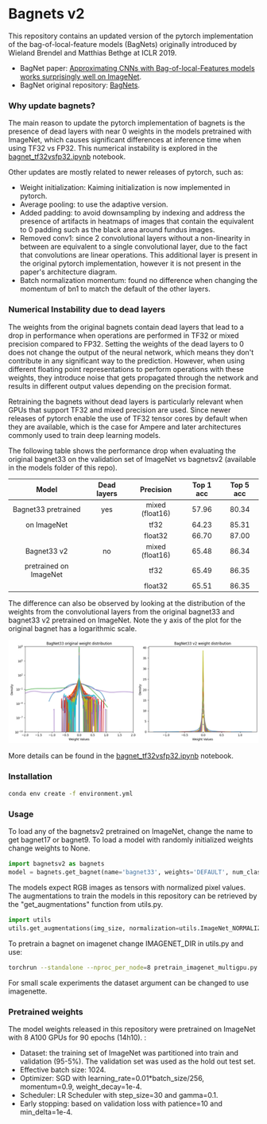 # Bagnets v2

This repository contains an updated version of the pytorch implementation of the bag-of-local-feature models (BagNets) originally introduced by Wieland Brendel and Matthias Bethge at ICLR 2019.

* BagNet paper: [Approximating CNNs with Bag-of-local-Features models works surprisingly well on ImageNet](https://openreview.net/pdf?id=SkfMWhAqYQ).
* BagNet original repository: [BagNets](https://github.com/wielandbrendel/bag-of-local-features-models). 

### Why update bagnets?
The main reason to update the pytorch implementation of bagnets is the presence of dead layers with near 0 weights in the models pretrained with ImageNet, which causes significant differences at inference time when using TF32 vs FP32. This numerical instability is explored in the [bagnet_tf32vsfp32.ipynb](bagnet_tf32vsfp32.ipynb) notebook.

Other updates are mostly related to newer releases of pytorch, such as:
* Weight initialization: Kaiming initialization is now implemented in pytorch.
* Average pooling: to use the adaptive version.
* Added padding: to avoid downsampling by indexing and address the presence of artifacts in heatmaps of images that contain the equivalent to 0 padding such as the black area around fundus images.
* Removed conv1: since 2 convolutional layers without a non-linearity in between are equivalent to a single convolutional layer, due to the fact that convolutions are linear operations. This additional layer is present in the original pytorch implementation, however it is not present in the paper's architecture diagram.
* Batch normalization momentum: found no difference when changing the momentum of bn1 to match the default of the other layers.

### Numerical Instability due to dead layers
The weights from the original bagnets contain dead layers that lead to a drop in performance when operations are performed in TF32 or mixed precision compared to FP32. Setting the weights of the dead layers to 0 does not change the output of the neural network, which means they don't contribute in any significant way to the prediction. However, when using different floating point representations to perform operations with these weights, they introduce noise that gets propagated through the network and results in different output values depending on the precision format.

Retraining the bagnets without dead layers is particularly relevant when GPUs that support TF32 and mixed precision are used. Since newer releases of pytorch enable the use of TF32 tensor cores by default when they are available, which is the case for Ampere and later architectures commonly used to train deep learning models.

The following table shows the performance drop when evaluating the original bagnet33 on the validation set of ImageNet vs bagnetsv2 (available in the models folder of this repo).

|          Model         | Dead layers |    Precision    | Top 1 acc | Top 5 acc |
|:----------------------:|:-----------:|:---------------:|:---------:|:---------:|
| Bagnet33 pretrained    |     yes     | mixed (float16) |     57.96 |     80.34 |
| on ImageNet            |             | tf32            |     64.23 |     85.31 |
|                        |             | float32         |     66.70 |     87.00 |
| Bagnet33 v2            |      no     | mixed (float16) |     65.48 |     86.34 |
| pretrained on ImageNet |             | tf32            |     65.49 |     86.35 |
|                        |             | float32         |     65.51 |     86.35 |

The difference can also be observed by looking at the distribution of the weights from the convolutional layers from the original bagnet33 and bagnet33 v2 pretrained on ImageNet. Note the y axis of the plot for the original bagnet has a logarithmic scale.

![imagenet](plots/bagnet33_weights.png)

More details can be found in the [bagnet_tf32vsfp32.ipynb](bagnet_tf32vsfp32.ipynb) notebook.

### Installation
```bash
conda env create -f environment.yml
```

### Usage
To load any of the bagnetsv2 pretrained on ImageNet, change the name to get bagnet17 or bagnet9. To load a model with randomly initialized weights change weights to None.

```python 
import bagnetsv2 as bagnets
model = bagnets.get_bagnet(name='bagnet33', weights='DEFAULT', num_classes=1000)
```

The models expect RGB images as tensors with normalized pixel values. The augmentations to train the models in this repository can be retrieved by the "get_augmentations" function from utils.py. 

```python 
import utils
utils.get_augmentations(img_size, normalization=utils.ImageNet_NORMALIZATION)
```

To pretrain a bagnet on imagenet change IMAGENET_DIR in utils.py and use:
```bash
torchrun --standalone --nproc_per_node=8 pretrain_imagenet_multigpu.py --backbone bagnet33 --dataset imagenet --batchsize 1024 --epochs 90 --numworkers 4
```

For small scale experiments the dataset argument can be changed to use imagenette.

### Pretrained weights
The model weights released in this repository were pretrained on ImageNet with 8 A100 GPUs for 90 epochs (14h10). :
* Dataset: the training set of ImageNet was partitioned into train and validation (95-5%). The validation set was used as the hold out test set.
* Effective batch size: 1024.
* Optimizer: SGD with learning_rate=0.01*batch_size/256, momentum=0.9, weight_decay=1e-4. 
* Scheduler: LR Scheduler with step_size=30 and gamma=0.1.
* Early stopping: based on validation loss with patience=10 and min_delta=1e-4.
